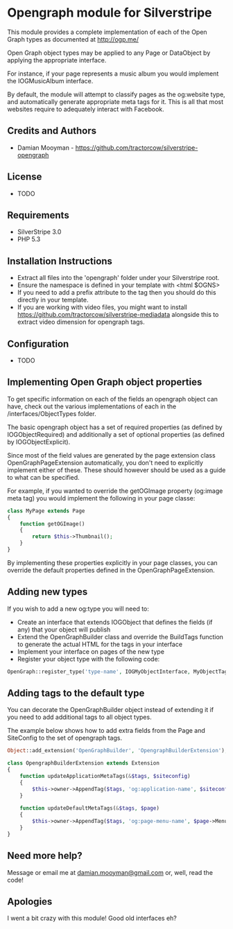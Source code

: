 # Opengraph module for Silverstripe

This module provides a complete implementation of each of the Open Graph types as documented at <http://ogp.me/>

Open Graph object types may be applied to any Page or DataObject by applying the appropriate interface.

For instance, if your page represents a music album you would implement the IOGMusicAlbum interface.

By default, the module will attempt to classify pages as the og:website type, and automatically
generate appropriate meta tags for it. This is all that most websites require to adequately interact
with Facebook.

## Credits and Authors

 * Damian Mooyman - <https://github.com/tractorcow/silverstripe-opengraph>

## License

 * TODO

## Requirements

 * SilverStripe 3.0
 * PHP 5.3

## Installation Instructions

 * Extract all files into the 'opengraph' folder under your Silverstripe root.
 * Ensure the namespace is defined in your template with <html $OGNS>
 * If you need to add a prefix attribute to the <head /> tag then you should do this directly
   in your template.
 * If you are working with video files, you might want to install <https://github.com/tractorcow/silverstripe-mediadata>
   alongside this to extract video dimension for opengraph tags.

## Configuration

 * TODO

## Implementing Open Graph object properties

To get specific information on each of the fields an opengraph object can have, check
out the various implementations of each in the /interfaces/ObjectTypes folder.

The basic opengraph object has a set of required properties (as defined by IOGObjectRequired)
and additionally a set of optional properties (as defined by IOGObjectExplicit).

Since most of the field values are generated by the page extension class OpenGraphPageExtension
automatically, you don't need to explicitly implement either of these. These should however
should be used as a guide to what can be specified.

For example, if you wanted to override the getOGImage property (og:image meta tag) you would implement the
following in your page classe:

```php
class MyPage extends Page
{
    function getOGImage()
    {
        return $this->Thumbnail();
    }
}
```

By implementing these properties explicitly in your page classes, you can override the default properties
defined in the OpenGraphPageExtension.

## Adding new types

If you wish to add a new og:type you will need to:
 * Create an interface that extends IOGObject that defines the fields (if any)
   that your object will publish
 * Extend the OpenGraphBuilder class and override the BuildTags function
   to generate the actual HTML for the tags in your interface
 * Implement your interface on pages of the new type
 * Register your object type with the following code:

```php
OpenGraph::register_type('type-name', IOGMyObjectInterface, MyObjectTagBuilder);
```

## Adding tags to the default type

You can decorate the OpenGraphBuilder object instead of extending it if you need
to add additional tags to all object types.

The example below shows how to add extra fields from the Page and SiteConfig
to the set of opengraph tags.

```php
Object::add_extension('OpenGraphBuilder', 'OpengraphBuilderExtension');

class OpengraphBuilderExtension extends Extension
{
    function updateApplicationMetaTags(&$tags, $siteconfig)
    {
        $this->owner->AppendTag($tags, 'og:application-name', $siteconfig->Title);
    }
    
    function updateDefaultMetaTags(&$tags, $page)
    {
        $this->owner->AppendTag($tags, 'og:page-menu-name', $page->MenuTitle);
    }
}
```

## Need more help?

Message or email me at damian.mooyman@gmail.com or, well, read the code!

## Apologies

I went a bit crazy with this module! Good old interfaces eh?